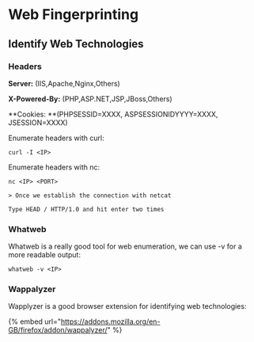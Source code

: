 # Web Fingerprinting

## Identify Web Technologies

### Headers

**Server:** (IIS,Apache,Nginx,Others)&#x20;

**X-Powered-By:** (PHP,ASP.NET,JSP,JBoss,Others)&#x20;

**Cookies: **(PHPSESSID=XXXX, ASPSESSIONIDYYYY=XXXX, JSESSION=XXXX)

Enumerate headers with curl:

```
curl -I <IP>
```

Enumerate headers with nc:

```
nc <IP> <PORT>

> Once we establish the connection with netcat

Type HEAD / HTTP/1.0 and hit enter two times
```

### Whatweb

Whatweb is a really good tool for web enumeration, we can use -v for a more readable output:

```
whatweb -v <IP>
```

### Wappalyzer

Wapplyzer is a good browser extension for identifying web technologies:

{% embed url="https://addons.mozilla.org/en-GB/firefox/addon/wappalyzer/" %}

